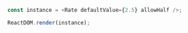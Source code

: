 <!--start-code-->

```js
const instance = <Rate defaultValue={2.5} allowHalf />;

ReactDOM.render(instance);
```

<!--end-code-->
